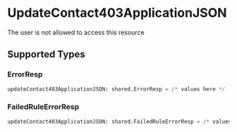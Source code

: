 # UpdateContact403ApplicationJSON

The user is not allowed to access this resource


## Supported Types

### ErrorResp

```python
updateContact403ApplicationJSON: shared.ErrorResp = /* values here */
```

### FailedRuleErrorResp

```python
updateContact403ApplicationJSON: shared.FailedRuleErrorResp = /* values here */
```

